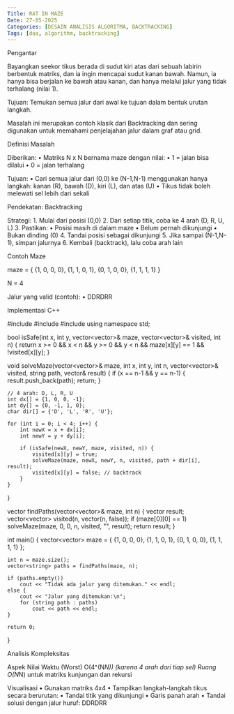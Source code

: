 ```yaml
---
Title: RAT IN MAZE
Date: 27-05-2025
Categories: [DESAIN ANALISIS ALGORITMA, BACKTRACKING]
Tags: [daa, algorithm, backtracking]
---
```

Pengantar

Bayangkan seekor tikus berada di sudut kiri atas dari sebuah labirin berbentuk matriks, dan ia ingin mencapai sudut kanan bawah. Namun, ia hanya bisa berjalan ke bawah atau kanan, dan hanya melalui jalur yang tidak terhalang (nilai 1).

Tujuan: Temukan semua jalur dari awal ke tujuan dalam bentuk urutan langkah.

Masalah ini merupakan contoh klasik dari Backtracking dan sering digunakan untuk memahami penjelajahan jalur dalam graf atau grid.

Definisi Masalah

Diberikan:
	•	Matriks N x N bernama maze dengan nilai:
	•	1 = jalan bisa dilalui
	•	0 = jalan terhalang

Tujuan:
	•	Cari semua jalur dari (0,0) ke (N-1,N-1) menggunakan hanya langkah: kanan (R), bawah (D), kiri (L), dan atas (U)
	•	Tikus tidak boleh melewati sel lebih dari sekali

Pendekatan: Backtracking

Strategi:
	1.	Mulai dari posisi (0,0)
	2.	Dari setiap titik, coba ke 4 arah (D, R, U, L)
	3.	Pastikan:
	•	Posisi masih di dalam maze
	•	Belum pernah dikunjungi
	•	Bukan dinding (0)
	4.	Tandai posisi sebagai dikunjungi
	5.	Jika sampai (N-1,N-1), simpan jalurnya
	6.	Kembali (backtrack), lalu coba arah lain

Contoh Maze

maze = { {1, 0, 0, 0},
         {1, 1, 0, 1},
         {0, 1, 0, 0},
         {1, 1, 1, 1} }

N = 4

Jalur yang valid (contoh):
	•	DDRDRR

Implementasi C++

#include <iostream>
#include <vector>
#include <string>
using namespace std;

bool isSafe(int x, int y, vector<vector<int>>& maze, vector<vector<bool>>& visited, int n) {
    return x >= 0 && x < n && y >= 0 && y < n &&
           maze[x][y] == 1 && !visited[x][y];
}

void solveMaze(vector<vector<int>>& maze, int x, int y, int n,
               vector<vector<bool>>& visited, string path, vector<string>& result) {
    if (x == n-1 && y == n-1) {
        result.push_back(path);
        return;
    }

    // 4 arah: D, L, R, U
    int dx[] = {1, 0, 0, -1};
    int dy[] = {0, -1, 1, 0};
    char dir[] = {'D', 'L', 'R', 'U'};

    for (int i = 0; i < 4; i++) {
        int newX = x + dx[i];
        int newY = y + dy[i];

        if (isSafe(newX, newY, maze, visited, n)) {
            visited[x][y] = true;
            solveMaze(maze, newX, newY, n, visited, path + dir[i], result);
            visited[x][y] = false; // backtrack
        }
    }
}

vector<string> findPaths(vector<vector<int>>& maze, int n) {
    vector<string> result;
    vector<vector<bool>> visited(n, vector<bool>(n, false));
    if (maze[0][0] == 1)
        solveMaze(maze, 0, 0, n, visited, "", result);
    return result;
}

int main() {
    vector<vector<int>> maze = { {1, 0, 0, 0},
                                 {1, 1, 0, 1},
                                 {0, 1, 0, 0},
                                 {1, 1, 1, 1} };

    int n = maze.size();
    vector<string> paths = findPaths(maze, n);

    if (paths.empty())
        cout << "Tidak ada jalur yang ditemukan." << endl;
    else {
        cout << "Jalur yang ditemukan:\n";
        for (string path : paths)
            cout << path << endl;
    }

    return 0;
}

Analisis Kompleksitas

Aspek	Nilai
Waktu (Worst)	O(4^(N*N)) (karena 4 arah dari tiap sel)
Ruang	O(N*N) untuk matriks kunjungan dan rekursi

Visualisasi
	•	Gunakan matriks 4x4
	•	Tampilkan langkah-langkah tikus secara berurutan:
	•	Tandai titik yang dikunjungi
	•	Garis panah arah
	•	Tandai solusi dengan jalur huruf: DDRDRR

